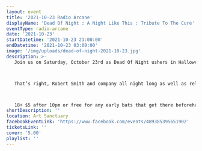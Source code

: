 ```yaml
---
layout: event
title: '2021-10-23 Radio Arcane'
displayName: 'Dead Of Night : A Night Like This : Tribute To The Cure'
eventType: radio-arcane
date: '2021-10-23'
startDatetime: '2021-10-23 21:00:00'
endDatetime: '2021-10-23 03:00:00'
image: '/img/uploads/dead-of-night-2021-10-23.jpg'
description: >-
   Join us on Saturday, October 23rd as Dead Of Night ushers in Halloween with A Night Like This, Tribute To The Cure.



   That’s right, Robert Smith and company all night long as well as related bands like the Glove and Siouxsie and the Banshees and pretty much anything we can dig up that’s worthy of the Cure and their greatness!



   18+ $5 after 10pm or free for any early bats that get there beforehand.
shortDescription: ''
location: Art Sanctuary
facebookEventLink: 'https://www.facebook.com/events/489385395651902'
ticketsLink: ''
cover: '5.00'
playlist: ''
---
```


